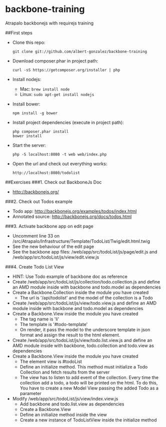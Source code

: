 backbone-training
=================

Atrapalo backbonejs with requirejs training

##First steps
* Clone this repo:

  `git clone git://github.com/albert-gonzalez/backbone-training`

* Download composer.phar in project path:

  `curl -sS https://getcomposer.org/installer | php`

* Install nodejs:

  * Mac: `brew install node`
  * Linux: `sudo apt-get install nodejs`

* Install bower:

  `npm install -g bower`

* Install project dependencies (execute in project path):
  ```
  php composer.phar install
  bower install
  ```
* Start the server:
  
  `php -S localhost:8080 -t web web/index.php`

* Open the url and check out everything works:

  `http://localhost:8080/todolist`
  
##Exercises
###1. Check out BackboneJs Doc
* http://backbonejs.org/

###2. Check out Todos example
* Todo app: http://backbonejs.org/examples/todos/index.html
* Annotated source: http://backbonejs.org/docs/todos.html

###3. Activate backbone app on edit page
* Uncomment line 33 on /src/Atrapalo/Infrastructure/Template/TodoList/Twig/edit.html.twig
* See the new behaviour of the edit page
* See the backbone app files: /web/app/src/todoList/js/page/edit.js and /web/app/src/todoList/js/view/edit.view.js

###4. Create Todo List View
* HINT: Use Todo example of backbone doc as reference
* Create /web/app/src/todoList/js/collection/todo.collection.js and define an AMD module inside with backbone and todo.model as dependencies
* Create a Backbone.Collection inside the module you have created
  * The url is '/api/todolist' and the model of the collection is a Todo
* Create /web/app/src/todoList/js/view/todo.view.js  and define an AMD module inside with backbone and todo.model as dependencies
* Create a Backbone.View inside the module you have created
  * The tag name is 'li'
  * The template is '#todo-template'
  * On render, it pass the model to the underscore template in json format and assign the result to the html element.
* Create /web/app/src/todoList/js/view/todo.list.view.js and define an AMD module inside with backbone, todo.collection  and todo.view as dependencies
* Create a Backbone.View inside the module you have created
  * The element view is #todoList
  * Define an initialize method. This method must initialize a Todo Collection and fetch results from the server
  * The view has to listen to add event of the collection. Every time the collection add a todo, a todo will be printed on the html. To do this, You have to create a new Model View passing the added Todo as a parameter
* Modify /web/app/src/todoList/js/view/index.view.js
  * Add backbone and todo.list.view as dependencies
  * Create a Backbone.View
  * Define an initialize method inside the view
  * Create a new instance of TodoListView inside the initialize method
